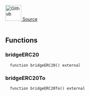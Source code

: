 <a href="https://github.com/AgentFi/agentfi-contracts/blob/main/contracts/interfaces/utils/IBlastBridge.sol"><img src="/img/github.svg" alt="Github" width="50px"/> Source</a><br/><br/>




## Functions
### bridgeERC20
```solidity
  function bridgeERC20() external
```




### bridgeERC20To
```solidity
  function bridgeERC20To() external
```





